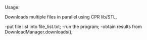 Usage:

Downloads multiple files in parallel using CPR lib/STL.

-put file list into file_list.txt;
-run the program;
-obtain results from DownloadManager.downloads();
